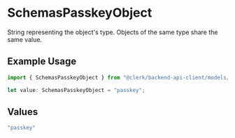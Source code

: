 # SchemasPasskeyObject

String representing the object's type. Objects of the same type share the same value.


## Example Usage

```typescript
import { SchemasPasskeyObject } from "@clerk/backend-api-client/models/components";

let value: SchemasPasskeyObject = "passkey";
```

## Values

```typescript
"passkey"
```